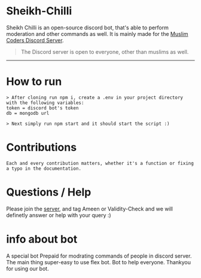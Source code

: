 # Sheikh-Chilli

Sheikh Chilli is an open-source discord bot, that's able to perform moderation and other commands as well. It is mainly made for the [Muslim Coders Discord Server](https://discord.gg/Vtnv3tBJem).

> The Discord server is open to everyone, other than muslims as well.

---

# How to run

    > After cloning run npm i, create a .env in your project directory with the following variables:
    token = discord bot's token
    db = mongodb url

    > Next simply run npm start and it should start the script :)

# Contributions

    Each and every contribution matters, whether it's a function or fixing a typo in the documentation.

# Questions / Help

Please join the [server](https://discord.gg/Vtnv3tBJem), and tag Ameen or Validity-Check and we will definetly answer or help with your query :)

# info about bot 
A special bot Prepaid for modrating commands of people in discord server.
The main thing super-easy to use flex bot.
Bot to help everyone.
Thankyou for using our bot.

